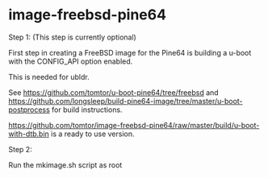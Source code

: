 # image-freebsd-pine64

Step 1: (This step is currently optional)

First step in creating a FreeBSD image for the Pine64 is building a u-boot with 
the CONFIG_API option enabled.

This is needed for ubldr.

See https://github.com/tomtor/u-boot-pine64/tree/freebsd
and https://github.com/longsleep/build-pine64-image/tree/master/u-boot-postprocess
for build instructions.

https://github.com/tomtor/image-freebsd-pine64/raw/master/build/u-boot-with-dtb.bin is a ready to use version.

Step 2:

Run the mkimage.sh script as root

